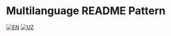 # Multilanguage README Pattern
[![EN](https://img.shields.io/badge/lang-en-red.svg)](https://github.com/jonatasemidio/multilanguage-readme-pattern/blob/master/README.md)
[![UZ](https://img.shields.io/badge/lang-pt--br-green.svg)](https://github.com/jonatasemidio/multilanguage-readme-pattern/blob/master/README.pt-br.md)
